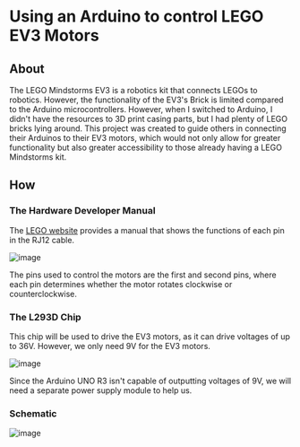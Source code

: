 # Using an Arduino to control LEGO EV3 Motors

## About

The LEGO Mindstorms EV3 is a robotics kit that connects LEGOs to robotics. However, the functionality of the EV3's Brick is limited compared to the Arduino microcontrollers. However, when I switched to Arduino, I didn't have the resources to 3D print casing parts, but I had plenty of LEGO bricks lying around. This project was created to guide others in connecting their Arduinos to their EV3 motors, which would not only allow for greater functionality but also greater accessibility to those already having a LEGO Mindstorms kit.

## How

### The Hardware Developer Manual

The [LEGO website](https://education.lego.com/en-us/product-resources/mindstorms-ev3/downloads/developer-kits#ev3-hardware-developer-kit) provides a manual that shows the functions of each pin in the RJ12 cable.

![image](https://github.com/VinsonOi/ArduinoToLEGO/assets/30189257/48acb6e1-cd50-4cc2-8897-e04f9d48eaa9)

The pins used to control the motors are the first and second pins, where each pin determines whether the motor rotates clockwise or counterclockwise.

### The L293D Chip

This chip will be used to drive the EV3 motors, as it can drive voltages of up to 36V. However, we only need 9V for the EV3 motors. 

![image](https://github.com/VinsonOi/ArduinoToLEGO/assets/30189257/55582b80-ca6e-4576-be39-efdae227e752)

Since the Arduino UNO R3 isn't capable of outputting voltages of 9V, we will need a separate power supply module to help us.

### Schematic

![image](https://github.com/VinsonOi/ArduinoToLEGO/assets/30189257/ac15f635-e985-4ecc-8734-6a2c06debc03)
